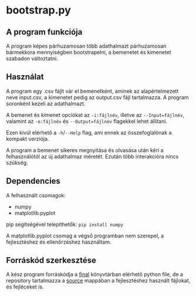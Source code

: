 # bootstrap.py

## A program funkciója

A program képes párhuzamosan több adathalmazt párhuzamosan bármekkora mennyiségben bootstrapelni, a bemenetet és kimenetet szabadon változtatni.

## Használat

A program egy .csv fájlt vár el bemenetként, aminek az alapértelmezett neve input.csv, a kimenetet pedig az output.csv fájl tartalmazza. A program soronként kezeli az adathalmazt.

A bemenet és kimenet opciókat az `-i:fájlnév`, illetve az `--Input=fájlnév`, valamint az `-o:fájlnév` és `--Output=fájlnév` flagekkel lehet állítani.

Ezen kívül elérhető a `-h`/`--Help` flag, ami ennek az összefoglalónak a kompakt verziója.

A program a bemenet sikeres megnyitása és olvasása után kéri a felhasználótól az új adathalmaz méretét. Ezután több interakcióra nincs szükség.

## Dependencies

A felhasznált csomagok:

- numpy
- matplotlib.pyplot

pip segítségével telepíthetők: `pip install numpy`

A matplotlib.pyplot csomag a végső programban nem szerepel, a fejlesztéshez és ellenőrzéshez használtam.

## Forráskód szerkesztése

A kész program forráskódja a [final](./final/) könyvtárban elérhető python file, de a repository tartalmazza a [source](./source/) mappában a fejlesztéshez használt fájlokat, és fejléceket is.